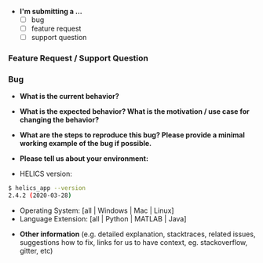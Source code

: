 - **I'm submitting a ...**
  - [ ] bug
  - [ ] feature request
  - [ ] support question

### Feature Request / Support Question

<!--If it is a feature request or support question, describe it in detail in this section and delete the sections below.-->

### Bug

<!--If it is a bug, answer the following questions and add information that you think is relevant.-->

- **What is the current behavior?**

* **What is the expected behavior? What is the motivation / use case for changing the behavior?**

- **What are the steps to reproduce this bug? Please provide a minimal working example of the bug if possible.**

* **Please tell us about your environment:**

- HELICS version: <!-- 1.3.0 (07-31-18) -->

```sh
$ helics_app --version
2.4.2 (2020-03-28)
```

- Operating System: [all | Windows | Mac | Linux]
- Language Extension: [all | Python | MATLAB | Java]

* **Other information** (e.g. detailed explanation, stacktraces, related issues, suggestions how to fix, links for us to have context, eg. stackoverflow, gitter, etc)

